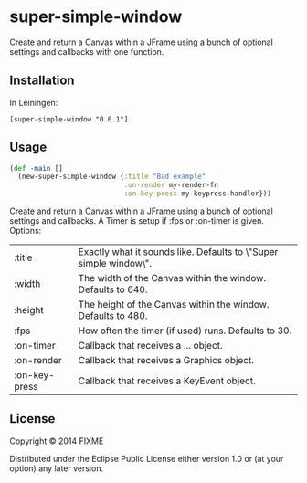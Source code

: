 # super-simple-window

Create and return a Canvas within a JFrame using a bunch of optional settings and callbacks with one function.

## Installation

In Leiningen:

    [super-simple-window "0.0.1"]

## Usage

````clojure
(def -main []
  (new-super-simple-window {:title "Bad example"
                            :on-render my-render-fn
                            :on-key-press my-keypress-handler}))
````

 Create and return a Canvas within a JFrame using a bunch of optional settings and callbacks.
 A Timer is setup if :fps or :on-timer is given.
  Options:
<table>
  <tr><td>:title</td>
      <td>Exactly what it sounds like. Defaults to \"Super simple window\".</td></tr>
  <tr><td>:width</td>
      <td>The width of the Canvas within the window. Defaults to 640.</td></tr>
  <tr><td>:height</td>
      <td>The height of the Canvas within the window. Defaults to 480.</td></tr>
  <tr><td>:fps</td>
      <td>How often the timer (if used) runs. Defaults to 30.</td></tr>
  <tr><td>:on-timer</td>
      <td>Callback that receives a ... object.</td></tr>
  <tr><td>:on-render</td>
      <td>Callback that receives a Graphics object.</td></tr>
  <tr><td>:on-key-press</td>
      <td>Callback that receives a KeyEvent object.</td></tr>
</table>

## License

Copyright © 2014 FIXME

Distributed under the Eclipse Public License either version 1.0 or (at
your option) any later version.
